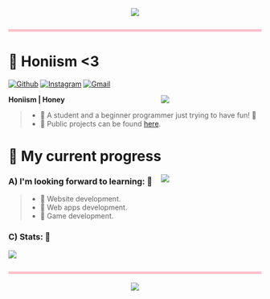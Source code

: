 <p align="center">
  <img src="https://i.pinimg.com/736x/6f/92/28/6f922825e276acd1c8f9f5f67f8fff76.jpg" height="auto" width="500">
</p>

<p align="center">
  <img src="https://github.com/honiism/lemi-bot/blob/assets/assets/Divider.png?raw=true" height="5" width="1000">
</p>

# 🌸 Honiism <3
[![Github](https://img.shields.io/badge/-honiism-black?style=flat&logo=Github&logoColor=white)](https://github.com/honiism)
[![Instagram](https://img.shields.io/badge/-honiism-c13584?style=flat&labelColor=c13584&logo=instagram&logoColor=white)](https://www.instagram.com/honiism)
[![Gmail](https://img.shields.io/badge/-honiism@gmail.com-c14438?style=flat&logo=Gmail&logoColor=white)](mailto:honiism@gmail.com)

<img align="right" src="https://i.pinimg.com/originals/a9/f3/96/a9f3962a657aee393b57692f37d8d347.gif" height="auto" width="200">

**Honiism | Honey**
> - 🌊 A student and a beginner programmer just trying to have fun! 🎀
> - 🌸 Public projects can be found [here](https://github.com/honiism?tab=repositories).

# 🌷 My current progress
<img align="right" src="https://i.pinimg.com/originals/0e/bf/2d/0ebf2d51966d4b872c2d700167267143.gif" height="auto" width="200">

### A) I'm looking forward to learning: 🥥
> - 🌺 Website development.
> - 🥛 Web apps development.
> - 🎀 Game development.

### C) Stats: 🌸
<img src="https://github-readme-stats.vercel.app/api?username=honiism&count_private=true&show_icons=true&theme=material-palenight" width="400"/>

<p align="center">
  <img src="https://github.com/honiism/lemi-bot/blob/assets/assets/Divider.png?raw=true" height="5" width="1000">
</p>

<p align="center">
  <img src="https://i.pinimg.com/originals/89/60/89/896089e6dfbdd8a0ba16d37a705e4c4f.gif" height="auto" width="500">
</p>
